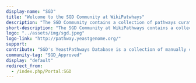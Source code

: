 ```yaml
---
display-name: "SGD"
title: "Welcome to the SGD Community at WikiPatwhays"
description: "The SGD Community contains a collection of pathways curated by the SGD team. The [Saccharomyces Genome Database](http://pathway.yeastgenome.org/) (SGD) provides comprehensive integrated biological information for the budding yeast Saccharomyces cerevisiae along with search and analysis tools to explore these data, enabling the discovery of functional relationships between sequence and gene products in fungi and higher organisms."
short-description: "The SGD Community at WikiPathways contains a collection of pathways curated by the SGD team."
logo: "../assets/img/sgd.jpeg"
logo-link: "http://pathway.yeastgenome.org/"
support:
contribute: "SGD's YeastPathways Database is a collection of manually curated cellular pathways of Saccharomyces cerevisiae. Manual curation of cellular pathways is an ongoing process at SGD and we welcome feedback from the research community."
community-tag: "SGD_Approved"
display: "default"
redirect_from:
  - /index.php/Portal:SGD
---
```

